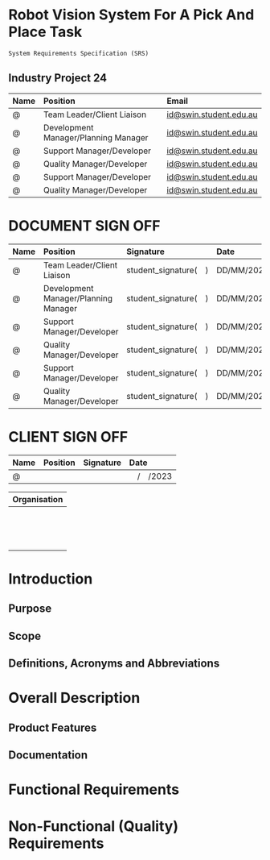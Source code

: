 <link rel="stylesheet" href="../styles/styles.css" type="text/css">

# Robot Vision System For A Pick And Place Task
<!--
	Editor(s):
	Year: 2023
-->

`System Requirements Specification (SRS)`

## Industry Project 24
|Name|Position|Email|
|:-|:-|:-|
|@|Team Leader/Client Liaison|id@swin.student.edu.au|
|@|Development Manager/Planning Manager|id@swin.student.edu.au|
|@|Support Manager/Developer|id@swin.student.edu.au|
|@|Quality Manager/Developer|id@swin.student.edu.au|
|@|Support Manager/Developer|id@swin.student.edu.au|
|@|Quality Manager/Developer|id@swin.student.edu.au|

<div class="page"/><!-- page break -->

# DOCUMENT SIGN OFF
|Name|Position|Signature|Date|
|:-|:-|:-|:-|
|@|Team Leader/Client Liaison|student_signature(&emsp;)|DD/MM/2023|
|@|Development Manager/Planning Manager|student_signature(&emsp;)|DD/MM/2023|
|@|Support Manager/Developer|student_signature(&emsp;)|DD/MM/2023|
|@|Quality Manager/Developer|student_signature(&emsp;)|DD/MM/2023|
|@|Support Manager/Developer|student_signature(&emsp;)|DD/MM/2023|
|@|Quality Manager/Developer|student_signature(&emsp;)|DD/MM/2023|

# CLIENT SIGN OFF
|Name|Position|Signature|Date|
|:-|:-|:-|:-|
|@||<br/>|&emsp;/&emsp;/2023|

|Organisation|
|:-|
|<br/><br/><br/><br/>|

<div class="page"/><!-- page break -->

# Introduction

## Purpose

## Scope

## Definitions, Acronyms and Abbreviations

<div class="page"/><!-- page break -->

# Overall Description


## Product Features

## Documentation

<div class="page"/><!-- page break -->

# Functional Requirements

# Non-Functional (Quality) Requirements

<div class="page"/><!-- page break -->
